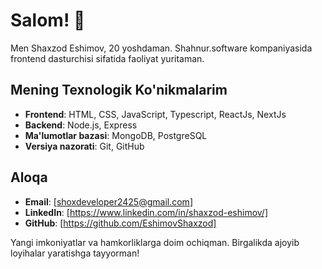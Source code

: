 # Salom! 👋

Men Shaxzod Eshimov, 20 yoshdaman. Shahnur.software kompaniyasida frontend dasturchisi sifatida faoliyat yuritaman.

## Mening Texnologik Ko'nikmalarim

- **Frontend**: HTML, CSS, JavaScript, Typescript, ReactJs, NextJs
- **Backend**: Node.js, Express
- **Ma'lumotlar bazasi**: MongoDB, PostgreSQL
- **Versiya nazorati**: Git, GitHub
 

## Aloqa

- **Email**: [shoxdeveloper2425@gmail.com]
- **LinkedIn**: [https://www.linkedin.com/in/shaxzod-eshimov/]
- **GitHub**: [https://github.com/EshimovShaxzod]

Yangi imkoniyatlar va hamkorliklarga doim ochiqman. Birgalikda ajoyib loyihalar yaratishga tayyorman!
